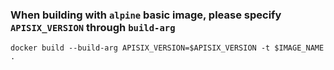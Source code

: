 ### When building with `alpine` basic image, please specify `APISIX_VERSION` through `build-arg`

```
docker build --build-arg APISIX_VERSION=$APISIX_VERSION -t $IMAGE_NAME .
```